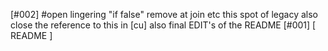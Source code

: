 [#002] #open lingering "if false" remove at join etc this spot of legacy
             also close the reference to this in [cu]
             also final EDIT's of the README
[#001]       [ README ]

